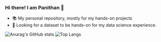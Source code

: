 ### Hi there! I am Panithan 👋

- 📚 My personal repository, mostly for my hands-on projects
- 🔎 Looking for a dataset to be hands-on for my data science experience.

![Anurag's GitHub stats](https://github-readme-stats.vercel.app/api?username=PanithanS&rank_icon=github)
![Top Langs](https://github-readme-stats.vercel.app/api/top-langs/?username=PanithanS&layout=compact)
